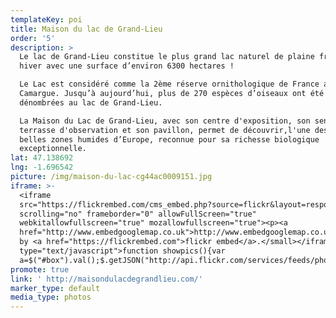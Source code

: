 ```yaml
---
templateKey: poi
title: Maison du lac de Grand-Lieu
order: '5'
description: >
  Le lac de Grand-Lieu constitue le plus grand lac naturel de plaine français en
  hiver avec une surface d’environ 6300 hectares !

  Le Lac est considéré comme la 2ème réserve ornithologique de France après la
  Camargue. Jusqu’à aujourd’hui, plus de 270 espèces d’oiseaux ont été
  dénombrées au lac de Grand-Lieu.

  La Maison du Lac de Grand-Lieu, avec son centre d'exposition, son sentier, sa
  terrasse d'observation et son pavillon, permet de découvrir,l'une des plus
  belles zones humides d’Europe, reconnue pour sa richesse biologique
  exceptionnelle.
lat: 47.138692
lng: -1.696542
picture: /img/maison-du-lac-cg44ac0009151.jpg
iframe: >-
  <iframe
  src="https://flickrembed.com/cms_embed.php?source=flickr&layout=responsive&input=72157697479913974&sort=0&by=album&theme=default&scale=fill&limit=10&skin=default&autoplay=true"
  scrolling="no" frameborder="0" allowFullScreen="true"
  webkitallowfullscreen="true" mozallowfullscreen="true"><p><a 
  href="http://www.embedgooglemap.co.uk">http://www.embedgooglemap.co.uk/</a></p><small>Powered
  by <a href="https://flickrembed.com">flickr embed</a>.</small></iframe><script
  type="text/javascript">function showpics(){var
  a=$("#box").val();$.getJSON("http://api.flickr.com/services/feeds/photos_public.gne?tags="+a+"&tagmode=any&format=json&jsoncallback=?",function(a){$("#images").hide().html(a).fadeIn("fast"),$.each(a.items,function(a,e){$("<img/>").attr("src",e.media.m).appendTo("#images")})})}</script>
promote: true
link: ' http://maisondulacdegrandlieu.com/'
marker_type: default
media_type: photos
---
```


